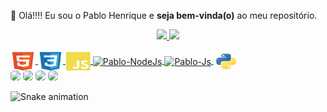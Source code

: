 👋 Olá!!!! Eu sou o Pablo Henrique e <strong>seja bem-vinda(o)</strong> ao meu repositório.

<div align="center">
  <a href="https://github.com/Pabluu">
  <img height="180em" src="https://github-readme-stats.vercel.app/api?username=Pabluu&show_icons=true&theme=vue&include_all_commits=true"/>
  <img height="180em" src="https://github-readme-stats.vercel.app/api/top-langs/?username=Pabluu&layout=compact&langs_count=7&theme=vue"/>
</div>

<!-- icons -->
<div style="display: inline_block"><br>
  <img align="center" alt="Pablo-HTML" height="30" width="40" src="https://raw.githubusercontent.com/devicons/devicon/master/icons/html5/html5-original.svg">
  <img align="center" alt="Pablo-CSS" height="30" width="40" src="https://raw.githubusercontent.com/devicons/devicon/master/icons/css3/css3-original.svg">
  <img align="center" alt="Pablo-Js" height="30" width="40" src="https://raw.githubusercontent.com/devicons/devicon/master/icons/javascript/javascript-plain.svg">
  <img align="center" alt="Pablo-NodeJs" height="30" width="40" src="https://cdn.jsdelivr.net/gh/devicons/devicon/icons/nodejs/nodejs-original.svg">
  <img align="center" alt="Pablo-Js" height="40" width="40" src="https://cdn.jsdelivr.net/gh/devicons/devicon/icons/php/php-original.svg" />
  <img align="center" alt="Pablo-Python" height="30" width="40" src="https://raw.githubusercontent.com/devicons/devicon/master/icons/python/python-original.svg">
</div>

<!-- Redes Sociais -->
<div >
  <a href="https://www.linkedin.com/in/pablo-hsc" target="_blank"><img style="border-radius: 5px" src="https://img.shields.io/badge/-LinkedIn-%230077B5?style=for-the-badge&logo=linkedin&logoColor=white" target="_blank"></a> 
  <a style="border-radius: 5px" href = "mailto:pabloph0077@gmail.com"><img style="border-radius: 5px" src="https://img.shields.io/badge/-Gmail-%23333?style=for-the-badge&logo=gmail&logoColor=white" target="_blank"></a>
 <a style="border-radius: 5px" href="https://discord.com/users/729370896917069954" target="_blank"><img style="border-radius: 5px" src="https://img.shields.io/badge/Discord-7289DA?style=for-the-badge&logo=discord&logoColor=white" target="_blank"></a> 
<a href="https://www.youtube.com/channel/UC7hMaULPfcllnNfl7dwDXQQ" target="_blank">
    <img style="border-radius: 5px" src="https://img.shields.io/badge/YouTube-FF0000?style=for-the-badge&logo=youtube&logoColor=white" target="_blank">
</a>

![Snake animation](https://github.com/Pabluu/Pabluu/blob/output/github-contribution-grid-snake.svg)

</div>
